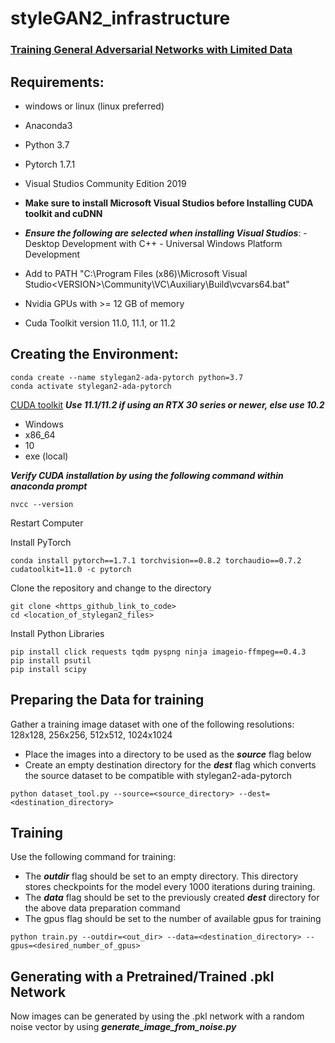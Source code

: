 # styleGAN2_infrastructure
### [Training General Adversarial Networks with Limited Data](https://arxiv.org/abs/2006.06676)

## Requirements:
- windows or linux (linux preferred)
- Anaconda3
- Python 3.7
- Pytorch 1.7.1
- Visual Studios Community Edition 2019
- **Make sure to install Microsoft Visual Studios before Installing CUDA toolkit and cuDNN**
- ***Ensure the following are selected when installing Visual Studios***:
        - Desktop Development with C++
        - Universal Windows Platform Development

- Add to PATH "C:\Program Files (x86)\Microsoft Visual Studio\<VERSION>\Community\VC\Auxiliary\Build\vcvars64.bat"
- Nvidia GPUs with >= 12 GB of memory
- Cuda Toolkit version 11.0, 11.1, or 11.2

## Creating the Environment:
```
conda create --name stylegan2-ada-pytorch python=3.7
conda activate stylegan2-ada-pytorch
```

[CUDA toolkit](https://developer.nvidia.com/cuda-toolkit-archive) ***Use 11.1/11.2 if using an RTX 30 series or newer, else use 10.2***
- Windows
- x86_64
- 10
- exe (local)

***Verify CUDA installation by using the following command within anaconda prompt***
```
nvcc --version
```

Restart Computer

Install PyTorch
```
conda install pytorch==1.7.1 torchvision==0.8.2 torchaudio==0.7.2 cudatoolkit=11.0 -c pytorch
```

Clone the repository and change to the directory
```
git clone <https_github_link_to_code>
cd <location_of_stylegan2_files>
```

Install Python Libraries
```
pip install click requests tqdm pyspng ninja imageio-ffmpeg==0.4.3
pip install psutil
pip install scipy
```

## Preparing the Data for training

Gather a training image dataset with one of the following resolutions: 128x128, 256x256, 512x512, 1024x1024
- Place the images into a directory to be used as the ***source*** flag below
- Create an empty destination directory for the ***dest*** flag which converts the source dataset to be compatible
  with stylegan2-ada-pytorch
```
python dataset_tool.py --source=<source_directory> --dest=<destination_directory>
```

## Training

Use the following command for training:
- The ***outdir*** flag should be set to an empty directory. This directory stores checkpoints for the model every 1000 iterations during training.
- The ***data*** flag should be set to the previously created ***dest*** directory for the above data preparation command
- The gpus flag should be set to the number of available gpus for training
```
python train.py --outdir=<out_dir> --data=<destination_directory> --gpus=<desired_number_of_gpus>
```

## Generating with a Pretrained/Trained .pkl Network

Now images can be generated by using the .pkl network with a random noise vector by using ***generate_image_from_noise.py***

